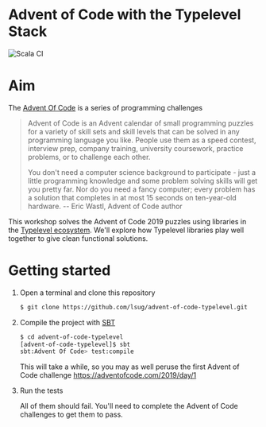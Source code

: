 # Advent of Code with the Typelevel Stack

![Scala CI](https://github.com/lsug/advent-of-code-typelevel/workflows/Scala%20CI/badge.svg)

# Aim

The [Advent Of Code](https://adventofcode.com/2019/about) is a series of programming challenges

> Advent of Code is an Advent calendar of small programming puzzles for a variety of skill sets and skill levels that can be solved in any programming language you like. People use them as a speed contest, interview prep, company training, university coursework, practice problems, or to challenge each other.
>
> You don't need a computer science background to participate - just a little programming knowledge and some problem solving skills will get you pretty far. Nor do you need a fancy computer; every problem has a solution that completes in at most 15 seconds on ten-year-old hardware.
 -- Eric Wastl, Advent of Code author

This workshop solves the Advent of Code 2019 puzzles using libraries in the [Typelevel ecosystem](https://typelevel.org/projects/).  We'll explore how Typelevel libraries play well together to give clean functional solutions.

# Getting started

1. Open a terminal and clone this repository

   ```sh
   $ git clone https://github.com/lsug/advent-of-code-typelevel.git
   ```

2. Compile the project with [SBT](https://www.scala-sbt.org/)

   ```sh
   $ cd advent-of-code-typelevel
   [advent-of-code-typelevel]$ sbt
   sbt:Advent Of Code> test:compile
   ```

   This will take a while, so you may as well peruse the first Advent of Code challenge https://adventofcode.com/2019/day/1

3. Run the tests

   All of them should fail.  You'll need to complete the Advent of Code challenges to get them to pass.
